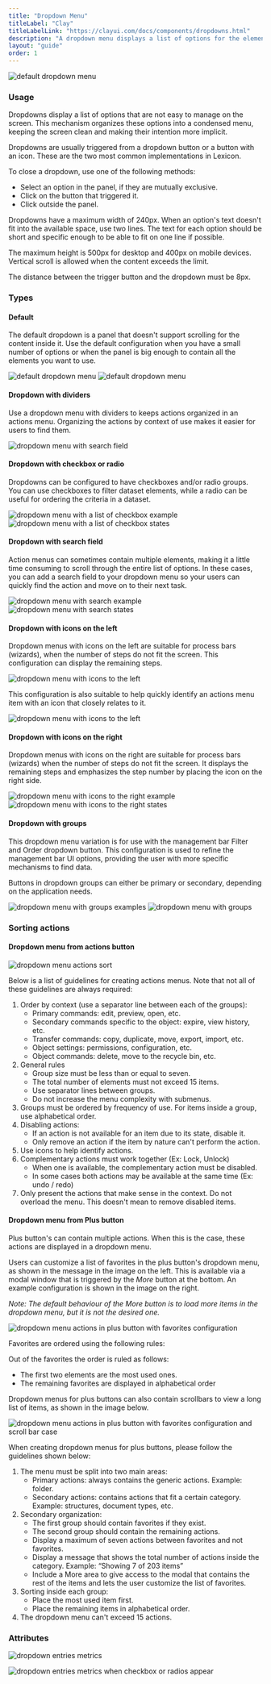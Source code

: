 ```yaml
---
title: "Dropdown Menu"
titleLabel: "Clay"
titleLabelLink: "https://clayui.com/docs/components/dropdowns.html"
description: "A dropdown menu displays a list of options for the element that triggers it."
layout: "guide"
order: 1
---
```

![default dropdown menu](../../../images/Dropdown.jpg)

### Usage
Dropdowns display a list of options that are not easy to manage on the screen. This mechanism organizes these options into a condensed menu, keeping the screen clean and making their intention more implicit.

Dropdowns are usually triggered from a dropdown button or a button with an icon. These are the two most common implementations in Lexicon.

To close a dropdown, use one of the following methods:
* Select an option in the panel, if they are mutually exclusive.
* Click on the button that triggered it.
* Click outside the panel.

Dropdowns have a maximum width of 240px. When an option's text doesn't fit into the available space, use two lines. The text for each option should be short and specific enough to be able to fit on one line if possible.

The maximum height is 500px for desktop and 400px on mobile devices. Vertical scroll is allowed when the content exceeds the limit.

The distance between the trigger button and the dropdown must be 8px.

### Types

#### Default

The default dropdown is a panel that doesn't support scrolling for the content inside it. Use the default configuration when you have a small number of options or when the panel is big enough to contain all the elements you want to use.

![default dropdown menu](../../../images/Dropdown.jpg) ![default dropdown menu](../../../images/DropdownRegular.jpg)

#### Dropdown with dividers

Use a dropdown menu with dividers to keeps actions organized in an actions menu. Organizing the actions by context of use makes it easier for users to find them.

![dropdown menu with search field](../../../images/DropdownActions.jpg)

#### Dropdown with checkbox or radio

Dropdowns can be configured to have checkboxes and/or radio groups. You can use checkboxes to filter dataset elements, while a radio can be useful for ordering the criteria in a dataset.

![dropdown menu with a list of checkbox example](../../../images/DropdownCheckbox.jpg) ![dropdown menu with a list of checkbox states](../../../images/DropdownCheckboxTypes.jpg)

#### Dropdown with search field

Action menus can sometimes contain multiple elements, making it a little time consuming to scroll through the entire list of options. In these cases, you can add a search field to your dropdown menu so your users can quickly find the action and move on to their next task.

![dropdown menu with search example](../../../images/DropdownSearch.jpg) ![dropdown menu with search states](../../../images/DropdownSearchTypes.jpg)

#### Dropdown with icons on the left

Dropdown menus with icons on the left are suitable for process bars (wizards), when the number of steps do not fit the screen. This configuration can display the remaining steps. 
	
![dropdown menu with icons to the left](../../../images/DropdownRegularLeftIcons.jpg)

This configuration is also suitable to help quickly identify an actions menu item with an icon that closely relates to it.
	
![dropdown menu with icons to the left](../../../images/DropdownActionLeftIcon.jpg)

#### Dropdown with icons on the right

Dropdown menus with icons on the right are suitable for process bars (wizards) when the number of steps do not fit the screen. It displays the remaining steps and emphasizes the step number by placing the icon on the right side.

![dropdown menu with icons to the right example](../../../images/DropdownRegularRightIcons.jpg) ![dropdown menu with icons to the right states](../../../images/DropdownRegularRightIconsTypes.jpg)

#### Dropdown with groups

This dropdown menu variation is for use with the management bar Filter and Order dropdown button. This configuration is used to refine the management bar UI options, providing the user with more specific mechanisms to find data.

Buttons in dropdown groups can either be primary or secondary, depending on the application needs.

![dropdown menu with groups examples](../../../images/DropdownMultiple.jpg) ![dropdown menu with groups](../../../images/DropdownMultipleTypes.jpg)


### Sorting actions

#### Dropdown menu from actions button

![dropdown menu actions sort](../../../images/DropdownActionSort.jpg)

Below is a list of guidelines for creating actions menus. Note that not all of these guidelines are always required:

1. Order by context (use a separator line between each of the groups):
	- Primary commands: edit, preview, open, etc.
	- Secondary commands specific to the object: expire, view history, etc.
	- Transfer commands: copy, duplicate, move, export, import, etc.
	- Object settings: permissions, configuration, etc.
	- Object commands: delete, move to the recycle bin, etc.
2. General rules
	- Group size must be less than or equal to seven.
	- The total number of elements must not exceed 15 items.
	- Use separator lines between groups.
	- Do not increase the menu complexity with submenus.
3. Groups must be ordered by frequency of use. For items inside a group, use alphabetical order.
4. Disabling actions:
	- If an action is not available for an item due to its state, disable it.
	- Only remove an action if the item by nature can't perform the action.
5. Use icons to help identify actions.
6. Complementary actions must work together (Ex: Lock, Unlock)
	- When one is available, the complementary action must be disabled.
	- In some cases both actions may be available at the same time (Ex: undo / redo)
7. Only present the actions that make sense in the context. Do not overload the menu. This doesn't mean to remove disabled items.

#### Dropdown menu from Plus button

Plus button's can contain multiple actions. When this is the case, these actions are displayed in a dropdown menu. 

Users can customize a list of favorites in the plus button's dropdown menu, as shown in the message in the image on the left. This is available via a modal window that is triggered by the *More* button at the bottom. An example configuration is shown in the image on the right.

*Note: The default behaviour of the More button is to load more items in the dropdown menu, but it is not the desired one.*

![dropdown menu actions in plus button with favorites configuration](../../../images/DropdownPlusButtonCase1.jpg)

Favorites are ordered using the following rules:

Out of the favorites the order is ruled as follows:
* The first two elements are the most used ones.
* The remaining favorites are displayed in alphabetical order

Dropdown menus for plus buttons can also contain scrollbars to view a long list of items, as shown in the image below.

![dropdown menu actions in plus button with favorites configuration and scroll bar case](../../../images/DropdownPlusButtonCase2.jpg)

When creating dropdown menus for plus buttons, please follow the guidelines shown below:

1. The menu must be split into two main areas:
	- Primary actions: always contains the generic actions. Example: folder.
	- Secondary actions: contains actions that fit a certain category. Example: structures, document types, etc.
2. Secondary organization:
	- The first group should contain favorites if they exist.
	- The second group should contain the remaining actions.
	- Display a maximum of seven actions between favorites and not favorites.
	- Display a message that shows the total number of actions inside the category. Example: “Showing 7 of 203 items”
	- Include a More area to give access to the modal that contains the rest of the items and lets the user customize the list of favorites.
3. Sorting inside each group:
	- Place the most used item first.
	- Place the remaining items in alphabetical order.
4. The dropdown menu can't exceed 15 actions.


### Attributes

![dropdown entries metrics](../../../images/DropdownMetrics.jpg)

![dropdown entries metrics when checkbox or radios appear](../../../images/DropdownCheckboxMetrics.jpg)
